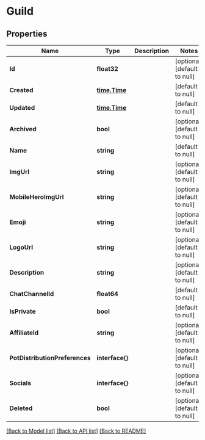 # Guild

## Properties
Name | Type | Description | Notes
------------ | ------------- | ------------- | -------------
**Id** | **float32** |  | [optional] [default to null]
**Created** | [**time.Time**](time.Time.md) |  | [default to null]
**Updated** | [**time.Time**](time.Time.md) |  | [default to null]
**Archived** | **bool** |  | [optional] [default to null]
**Name** | **string** |  | [default to null]
**ImgUrl** | **string** |  | [optional] [default to null]
**MobileHeroImgUrl** | **string** |  | [optional] [default to null]
**Emoji** | **string** |  | [optional] [default to null]
**LogoUrl** | **string** |  | [optional] [default to null]
**Description** | **string** |  | [optional] [default to null]
**ChatChannelId** | **float64** |  | [default to null]
**IsPrivate** | **bool** |  | [default to null]
**AffiliateId** | **string** |  | [optional] [default to null]
**PotDistributionPreferences** | **interface{}** |  | [optional] [default to null]
**Socials** | **interface{}** |  | [optional] [default to null]
**Deleted** | **bool** |  | [optional] [default to null]

[[Back to Model list]](../README.md#documentation-for-models) [[Back to API list]](../README.md#documentation-for-api-endpoints) [[Back to README]](../README.md)


